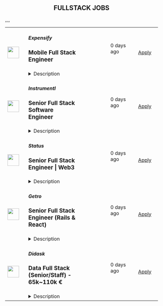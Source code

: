 <div align="center"><h2>FULLSTACK JOBS</h2></div><table><tr>
                <td width="100" height="100" rowspan="2">
                    <img src="https://avatars.githubusercontent.com/u/476779?s=200&v=4" width="38px" height="auto">
                </td>
                <td width="300">
                    <h5>Expensify</h5>
                    <h3>Mobile Full Stack Engineer</h3>
                </td>
                <td width="300">
                    <code></code>
                </td>
                <td width="200">
                <text>0 days ago</text>
                </td>
                <td width="100" rowspan="2">
                <a href="https://we.are.expensify.com/remote-mobile-engineer" align="right" target="_blank">Apply</a>
                </td>
            </tr>
            <tr>
                <td colspan="3">
                <details><summary>Description</summary>
                <div class="sqs-block html-block sqs-block-html" data-block-type="2" data-border-radii="{&quot;topLeft&quot;:{&quot;unit&quot;:&quot;px&quot;,&quot;value&quot;:0.0},&quot;topRight&quot;:{&quot;unit&quot;:&quot;px&quot;,&quot;value&quot;:0.0},&quot;bottomLeft&quot;:{&quot;unit&quot;:&quot;px&quot;,&quot;value&quot;:0.0},&quot;bottomRight&quot;:{&quot;unit&quot;:&quot;px&quot;,&quot;value&quot;:0.0}}" id="block-ec83913523d758553c62"><div class="sqs-block-content">

<div class="sqs-html-content">
  <h2 style="white-space:pre-wrap;">Your Mission,&nbsp;Should You Choose to Accept:</h2><p class="" style="white-space:pre-wrap;">Join our passionate team of top-notch engineers to solve a real-world problem, and help people spend less time managing expenses and more time pursuing their real goals. As we revolutionize the way people manage their expenses, being part of the Expensify team means building the easiest, fastest, and most efficient platform to automate everything expense-related.</p><p class="" style="white-space:pre-wrap;">Our employees work from all over the world, but if you're looking for a change of scene we offer visa sponsorship and relocation assistance to join us at one of our rad locations:</p><ul data-rte-list="default"><li><p class="" style="white-space:pre-wrap;">San Francisco </p></li><li><p class="" style="white-space:pre-wrap;">Portland </p></li><li><p class="" style="white-space:pre-wrap;">New York </p></li><li><p class="" style="white-space:pre-wrap;">London </p></li></ul><p class="" style="white-space:pre-wrap;">Even though we work hard at Expensify, we make sure our employees are happy. Our most talked about perk is our<a href="https://we.are.expensify.com/explore-the-world"> Offshore</a> where we spend a month abroad working from a remote location as a team. </p><h2 style="white-space:pre-wrap;">About the Mobile Platform</h2><p class="" style="white-space:pre-wrap;">We have a custom built, cross-platform mobile solution (wow, that’s a mouthful). Our native platforms use a JavaScript engine that allow us to write our business logic in JS and UI using native frameworks.</p><h2 style="white-space:pre-wrap;">About You</h2><p class="" style="white-space:pre-wrap;">We’re looking for engineers who are passionate about the product they’re building. Ideally, you’ll have a general understanding of and experience in Javascript, and React Native. PHP, Java, C++, IOS and Android are a plus but not a requirement! You’re a self-driven engineer with an entrepreneurial spirit who is not afraid to work with our sales team to better understand and tackle user-facing issues. You’re excited by our culture of <a href="https://we.are.expensify.com/inclusion">Live Rich, Have Fun, and Save the World</a>, and have an ambition you’re incredibly passionate about that Expensify can help you achieve.</p><p class="" style="white-space:pre-wrap;">As a Mobile Full Stack Engineer, your responsibilities include:</p><ul data-rte-list="default"><li><p class="" style="white-space:pre-wrap;">Collaborating with the team for large feature development and implementation.</p></li><li><p class="" style="white-space:pre-wrap;">Independently develop smaller features and adjustments.</p></li><li><p class="" style="white-space:pre-wrap;">Squashing bugs: big, small, and hairy!</p></li></ul><p class="" style="white-space:pre-wrap;">We’re looking for someone who:</p><ul data-rte-list="default"><li><p class="" style="white-space:pre-wrap;">Works great on a small, collaborative team.</p></li><li><p class="" style="white-space:pre-wrap;">Can design new features and tackle the annoying bugs.</p></li><li><p class="" style="white-space:pre-wrap;">Writes clean, concise, and commented code.</p></li><li><p class="" style="white-space:pre-wrap;">Can collaborate with other engineering teams to create new features and fix existing issues.</p></li><li><p class="" style="white-space:pre-wrap;">Is comfortable with every part of the software development lifecycle.</p></li><li><p class="" style="white-space:pre-wrap;">Can get shit done!</p></li></ul><h2 style="white-space:pre-wrap;">Compensation &amp; Benefits</h2><ul data-rte-list="default"><li><p class="" style="white-space:pre-wrap;">Full-time salaried position with starting compensation of $180,000 - $300,000, including equity.</p></li><li><p class="" style="white-space:pre-wrap;">401k with employer match</p></li><li><p class="" style="white-space:pre-wrap;">100% Medical/Dental/Mental Health support/Vision contributions</p></li><li><p class="" style="white-space:pre-wrap;">$20k annual family planning benefit through Carrot</p></li><li><p class="" style="white-space:pre-wrap;">Up to three months of fully paid parental leave, with up to six months for birthing parents</p></li><li><p class="" style="white-space:pre-wrap;">Commuter benefits</p></li><li><p class="" style="white-space:pre-wrap;">Flexible vacation policy</p></li><li><p class="" style="white-space:pre-wrap;">Relocation available</p></li></ul><h2 style="white-space:pre-wrap;">Next Steps</h2><p class="" style="white-space:pre-wrap;">Like what you see? Applying is easy, but it takes time. See, while we know you're awesome, it's actually really hard and time consuming to find you in the midst of literally hundreds of other applications we get from everyone else. So this is where we're going to ask our first favor: can you make it really easy and obvious how great you are, so we don't accidentally overlook you? There are many ways to do that, but the easiest way to help us out is by answering the following questions:</p><ol data-rte-list="default"><li><p class="" style="white-space:pre-wrap;">What's the URL of your website? If you don't have one, why not?</p></li><li><p class="" style="white-space:pre-wrap;">List any published apps that you have.</p></li><li><p class="" style="white-space:pre-wrap;">What's your coding history? When did you start, and what have you done between then and now?</p></li><li><p class="" style="white-space:pre-wrap;">What do you want to do with the rest of your life, and how is Expensify a step toward your long-term goals? <em>(We’re serious, we want to know! Share what you’re comfortable sharing, but we are a group of ambitious individuals building a community of people who want to achieve success in every aspect of our lives, and we encourage employees to figure out how they can use Expensify to realize their personal goals with the support of the company around them.)</em></p></li><li><p class="" style="white-space:pre-wrap;">How did you hear about us? A job posting? Chalk on a sidewalk? From a friend? Let us know where you saw this opening.</p></li></ol><h2 style="white-space:pre-wrap;">Resume not your thing? That’s great, we don’t really read them anyway! Forward your responses to the questions to <a href="mailto:apply@expensify.com">apply@expensify.com</a>. We're excited to hear from you!</h2>
</div>




















  
  



</div></div>
                </details>
                </td>
            </tr>,<tr>
                <td width="100" height="100" rowspan="2">
                    <img src="https://avatars.githubusercontent.com/u/43759528?s=200&v=4" width="38px" height="auto">
                </td>
                <td width="300">
                    <h5>Instrumentl</h5>
                    <h3>Senior Full Stack Software Engineer</h3>
                </td>
                <td width="300">
                    <code></code>
                </td>
                <td width="200">
                <text>0 days ago</text>
                </td>
                <td width="100" rowspan="2">
                <a href="https://jobs.lever.co/Instrumentl/6fa7b6d7-7e64-429a-80ea-4f70469d7584" align="right" target="_blank">Apply</a>
                </td>
            </tr>
            <tr>
                <td colspan="3">
                <details><summary>Description</summary>
                <div><b style="font-size: 18px;">Hello, we’re Instrumentl.</b></div><div><br></div><div><span style="font-size: 12pt;">We’re a mission-driven startup helping the nonprofit sector to drive impact, and we’re well on our way to becoming the #1 most-loved grant discovery and management tool. To get there, we’re hiring a </span><b style="font-size: 12pt;">Senior Full Stack Software Engineer</b><span style="font-size: 12pt;"> to help us build the right product for our customers quickly and strategically, while maintaining high code quality and standards.&nbsp;</span></div><div><br></div><div><b style="font-size: 18px;">About us:</b></div><div><br></div><div><a rel="noopener noreferrer" class="postings-link" style="font-size: 12pt;" href="https://www.instrumentl.com/">Instrumentl</a><span style="font-size: 12pt;"> is a hypergrowth YC-backed startup with over 4,000 nonprofit clients, from local homeless shelters to larger organizations like the San Diego Zoo and the University of Alaska. We are building the future of fundraising automation, helping nonprofits to discover, track, and manage grants efficiently through our SaaS platform.</span></div><div><br></div><div><span style="font-size: 12pt;">Our charts are dramatically up-and-to-the-right 📈 — we’re cash flow positive and doubling year-over-year, with customers who love us (NPS is 65+ and Ellis PMF survey is 60+). Join us on this rocket ship to Mars!</span></div><div><br></div><div><b style="font-size: 18px;">About the role:</b></div><div><br></div><div><span style="font-size: 12pt;">As a Sr. Full Stack Engineer at Instrumentl, you will work closely with our Head of Engineering and partner with team members across design, product, content, and support functions, providing a best-in-class experience to every user.</span></div><div><br></div><div><span style="font-size: 12pt;">Our small, distributed engineering team builds, scales, and improves our customer experience and in-house tooling from end to end. We’re accountable for the quality and reliability of our product, support, and data stack, and we believe in continuous improvement. Get to know us at </span><a rel="noopener noreferrer" class="postings-link" style="font-size: 12pt;" href="http://instrumentl.com/about">instrumentl.com/about</a><span style="font-size: 12pt;">!</span></div><div><br></div><div><span style="font-size: 12pt;">Our ideal candidate is eager to learn, willing to experiment, and excited to empower both teammates and customers to accelerate social progress and propel innovation.</span></div><div><br></div><div><span style="font-size: 12pt;">The Instrumentl team is fully distributed (though if you’d like to work from our Oakland office, we would love to see you there). For this position, we are looking for someone who has significant overlap with Pacific Time Zone working hours.</span></div><div><b style="font-size: 18px;">Hello, we’re Instrumentl.</b></div><div><br></div><div><span style="font-size: 12pt;">We’re a mission-driven startup helping the nonprofit sector to drive impact, and we’re well on our way to becoming the #1 most-loved grant discovery and management tool. To get there, we’re hiring a </span><b style="font-size: 12pt;">Senior Full Stack Software Engineer</b><span style="font-size: 12pt;"> to help us build the right product for our customers quickly and strategically, while maintaining high code quality and standards.&nbsp;</span></div><div><br></div><div><b style="font-size: 18px;">About us:</b></div><div><br></div><div><a href="https://www.instrumentl.com/" style="font-size: 12pt;" class="postings-link" target="_blank" rel="noopener noreferrer">Instrumentl</a><span style="font-size: 12pt;"> is a hypergrowth YC-backed startup with over 4,000 nonprofit clients, from local homeless shelters to larger organizations like the San Diego Zoo and the University of Alaska. We are building the future of fundraising automation, helping nonprofits to discover, track, and manage grants efficiently through our SaaS platform.</span></div><div><br></div><div><span style="font-size: 12pt;">Our charts are dramatically up-and-to-the-right 📈 — we’re cash flow positive and doubling year-over-year, with customers who love us (NPS is 65+ and Ellis PMF survey is 60+). Join us on this rocket ship to Mars!</span></div><div><br></div><div><b style="font-size: 18px;">About the role:</b></div><div><br></div><div><span style="font-size: 12pt;">As a Sr. Full Stack Engineer at Instrumentl, you will work closely with our Head of Engineering and partner with team members across design, product, content, and support functions, providing a best-in-class experience to every user.</span></div><div><br></div><div><span style="font-size: 12pt;">Our small, distributed engineering team builds, scales, and improves our customer experience and in-house tooling from end to end. We’re accountable for the quality and reliability of our product, support, and data stack, and we believe in continuous improvement. Get to know us at </span><a href="http://instrumentl.com/about" style="font-size: 12pt;" class="postings-link" target="_blank" rel="noopener noreferrer">instrumentl.com/about</a><span style="font-size: 12pt;">!</span></div><div><br></div><div><span style="font-size: 12pt;">Our ideal candidate is eager to learn, willing to experiment, and excited to empower both teammates and customers to accelerate social progress and propel innovation.</span></div><div><br></div><div><span style="font-size: 12pt;">The Instrumentl team is fully distributed (though if you’d like to work from our Oakland office, we would love to see you there). For this position, we are looking for someone who has significant overlap with Pacific Time Zone working hours.</span></div><h3>What you'll do:</h3><li>Build, operate, and improve products for all of Instrumentl’s customers, from small, local nonprofits to large organizations.</li><li>Create engaging, responsive interfaces and APIs that make the fundraising process truly enjoyable, driving our customer adoption and retention.</li><li>Contribute high-quality, thoroughly tested code to create trustworthy user interfaces and resilient backend systems.</li><li>Work side-by-side with our product, sales, support, and content teams to improve internal tools and processes, ensuring that our best-in-class product retains its crown.</li><li>Own problems from end to end, managing complexity and engaging directly with stakeholders to develop short-term and long-term solutions.</li><li>Be a strategic partner, thinking through everything from business impact to reliability and operability, to the pixel-perfection of individual customer interactions.</li><li>Uphold Instrumentl’s high standards for product quality and mentor newer team members to do the same.</li><h3>Who you are:</h3><li><b>Experienced: </b>you’ve been a software engineer for 5+ years - startup experience is a huge plus!</li><li><b>Generalist:</b> you enjoy working on frontend, backend, infrastructure, data pipelines, or billing pipelines as needed.</li><li><b>Hands-On: </b>you’ve used Ruby on Rails, JavaScript, PostgreSQL, Redis, HTML, and CSS, and you’re open to adopting new tools to get the job done.</li><li><b>Collaborative:</b> you thrive in an environment involving different functions, stakeholders, and subject matter experts.</li><li><b>Methodical:</b> you take pride in delivering projects from ideation to completion.</li><li><b>Hungry:</b> you’re on a mission to make an impact and motivated by constant learning.</li><li><b>Results-Driven: </b>you have a history of executing in a fast-paced environment.</li><li><b>Passionate: </b>you’re excited about Instrumentl’s mission to propel nonprofits into a bigger, brighter future.</li><h3>Compensation & Benefits:</h3><li>Salary ranges are based on market data, relative to our size, industry, and stage of growth. Salary is one part of total compensation, which also includes equity, perks, and competitive benefits.&nbsp;</li><li>For US-based candidates, our target salary band is <b>$160,000 - $190,000/year </b>+ equity. Salary decisions will be based on multiple factors including geographic location, qualifications for the role, skillset, proficiency, and experience level.&nbsp;</li><li>100% covered health, dental, and vision insurance for employees, 50% for dependents</li><li>Generous PTO policy, including parental leave</li><li>401(k)</li><li>Company laptop + stipend to set up your home workstation</li><li>Company retreats for in-person time with your colleagues</li><li>Work with awesome nonprofits around the US. We partner with incredible organizations doing meaningful work, and you get to help power their success.</li><div><b style="font-size: 18px;">What to expect:</b></div><div><br></div><div><span style="font-size: 16px;">Instrumentl is evolving rapidly. You’ll always have new challenges and opportunities to grow in your role - you won’t be bored! You’ll be an early member of our small but mighty team, playing a huge part in shaping our culture for the years and teammates to come.</span></div><div><br></div><div><b style="font-size: 16px;">At Instrumentl:</b></div><div><br></div><div><b style="font-size: 16px;">- We’re customer-focused. </b><span style="font-size: 16px;">We routinely seek feedback from our customers to improve the Instrumentl experience for everyone. Our first company value is "The customer is the hero" and we mean it.</span></div><div><b style="font-size: 16px;">- We love to experiment. </b><span style="font-size: 16px;">We are constantly generating new concepts and iterating to see what works - ideation and experimentation are essential here. "Bend the curve" is another key company value.</span></div><div><b style="font-size: 16px;">- We appreciate authenticity. </b><span style="font-size: 16px;">We have a diverse range of life experiences, and we encourage open, clear communication with each other about the things that matter most to us.</span></div><div><b style="font-size: 16px;">- We’re approachable and collaborative.</b><span style="font-size: 16px;"> Everyone has a voice, and we’re all building Instrumentl together.</span></div><div><b style="font-size: 16px;">- We kick it every day with some of the nicest people in the world.</b><span style="font-size: 16px;"> No joke, our customers are often on the front lines educating kids, saving endangered species, and restoring watersheds. In helping them take advantage of Instrumentl’s technology, you’re helping them move the world forward.</span></div><div><br></div><div><b style="font-size: 18px;">Ready to apply?</b></div><div><br></div><div><span style="font-size: 16px;">Please submit a written response addressing the prompts below:</span></div><div><br></div><div><span style="font-size: 16px;">1. Why are you interested in Instrumentl and this role?</span></div><div><span style="font-size: 16px;">2. What makes you a good fit for this role?&nbsp;</span></div><div><br></div><div><span style="font-size: 16px;">Don't forget to include the word </span><b style="font-size: 16px;">moxie </b><span style="font-size: 16px;">in your application to show you read this from start to finish! Along with your written response, please attach your CV or resume.</span></div><div><br></div><div><i style="font-size: 16px;">At Instrumentl, we pride ourselves on building a diverse team from the ground up. Every role is an opportunity to teach, learn, and create some of your best work - if you’re excited to grow along with us, we encourage you to apply!</i></div>
                </details>
                </td>
            </tr>,<tr>
                <td width="100" height="100" rowspan="2">
                    <img src="https://avatars.githubusercontent.com/u/11767950?s=200&v=4" width="38px" height="auto">
                </td>
                <td width="300">
                    <h5>Status</h5>
                    <h3>Senior Full Stack Engineer | Web3</h3>
                </td>
                <td width="300">
                    <code></code>
                </td>
                <td width="200">
                <text>0 days ago</text>
                </td>
                <td width="100" rowspan="2">
                <a href="https://status.app/jobs?gh_jid=6899709" align="right" target="_blank">Apply</a>
                </td>
            </tr>
            <tr>
                <td colspan="3">
                <details><summary>Description</summary>
                &lt;div class=&quot;content-intro&quot;&gt;&lt;p style=&quot;text-align: justify;&quot;&gt;&lt;strong&gt;About Status&lt;/strong&gt;&lt;/p&gt;
&lt;p style=&quot;text-align: justify;&quot;&gt;&lt;span style=&quot;font-weight: 400;&quot;&gt;Status is building the tools and infrastructure for the advancement of a secure, private, and open web3.&amp;nbsp;&lt;/span&gt;&lt;/p&gt;
&lt;p style=&quot;text-align: justify;&quot;&gt;&lt;span style=&quot;font-weight: 400;&quot;&gt;With the high level goals of preserving the right to privacy, mitigating the risk of censorship, and promoting economic trade in a transparent, open manner, Status is building a community where anyone is welcome to join and contribute.&lt;/span&gt;&lt;/p&gt;
&lt;p style=&quot;text-align: justify;&quot;&gt;&lt;span style=&quot;font-weight: 400;&quot;&gt;As an organization, Status seeks to push the web3 ecosystem forward through research, creation of developer tools, and support of the open source community.&amp;nbsp;&lt;/span&gt;&lt;/p&gt;
&lt;p style=&quot;text-align: justify;&quot;&gt;&lt;span style=&quot;font-weight: 400;&quot;&gt;As a product, Status is an open source, Ethereum-based app that gives users the power to chat, transact, and access a revolutionary world of Apps on the decentralized web. But Status is also building foundational infrastructure for the whole Ethereum ecosystem, including the Nimbus ETH 1.0 and 2.0 clients, the Keycard hardware wallet, and the Waku messaging protocol, the p2p communication layer for Web3.&lt;/span&gt;&lt;/p&gt;
&lt;p style=&quot;text-align: justify;&quot;&gt;&lt;span style=&quot;font-weight: 400;&quot;&gt;As a team, Status has been completely distributed since inception. Our team is currently 200+ core contributors strong, and welcomes a growing number of community members from all walks of life, scattered all around the globe.&amp;nbsp;&lt;/span&gt;&lt;/p&gt;
&lt;p style=&quot;text-align: justify;&quot;&gt;&lt;span style=&quot;font-weight: 400;&quot;&gt;We care deeply about open source, and our organizational structure has minimal hierarchy and no fixed work hours. We believe in working with a high degree of autonomy while supporting the organization&#39;s priorities.&lt;/span&gt;&lt;/p&gt;&lt;/div&gt;&lt;p&gt;We are looking for an experienced JavaScript developer to join our Web team, who will take ownership of certain web-related areas at Status, including a web browser crypto wallet. Your role will include working on our crypto wallet and other other Status web assets while collaborating with colleagues across the stack (QA, other developers, ui/ux, product, etc.) to deliver great features to our users.&amp;nbsp;&lt;/p&gt;
&lt;p&gt;Our stack is built on modern foundations – a monorepo powered by TypeScript, React, Storybook, Vite, Vitest, Playwright, ESLint, Prettier, pnpm, and Turborepo. As we work in the open and are fully open-source, you can get a better idea of who we are and the work we are doing by browsing our &lt;a href=&quot;https://github.com/status-im/status-web&quot;&gt;Status Web&lt;/a&gt; repository. We strive to build solid foundations that will enable us to continuously make progress and provide composable and extensible solutions. We don&#39;t expect you to have a background in everything we use, but we do expect strong JavaScript fundamentals and experience working with React, TypeScript, and crypto web browser wallets.&lt;/p&gt;
&lt;p&gt;We function as generalists, often undertaking a variety of challenges, and deeply care about the quality of our work. We look forward to collaborating with experienced individuals who can operate independently, make important decisions, and take ownership. The ideal candidate is comfortable working in European (or nearby) time zones, along with the majority of the existing team, but we welcome applications from other regions as well.&lt;/p&gt;
&lt;p&gt;&lt;strong&gt;Key responsibilities:&amp;nbsp;&lt;/strong&gt;&lt;/p&gt;
&lt;ul&gt;
&lt;li&gt;Building secure, robust, and well-cached APIs&lt;/li&gt;
&lt;li&gt;Cost-effective calling of RPC and node provider APIs&lt;/li&gt;
&lt;li&gt;Working with various browser storage solutions&lt;/li&gt;
&lt;li&gt;Integrating libraries to create, sign, and decode transactions&lt;/li&gt;
&lt;/ul&gt;
&lt;ul&gt;
&lt;li&gt;Building and maintaining the new React implementation of Status’ design system&lt;/li&gt;
&lt;li&gt;Collaborating with other people across the teams (QA, other developers, ui/ux, product, etc.)&lt;/li&gt;
&lt;/ul&gt;
&lt;p&gt;&lt;strong&gt;You ideally will have:&lt;/strong&gt;&lt;/p&gt;
&lt;ul&gt;
&lt;li&gt;Clear and effective communication skills, both verbally and written&lt;/li&gt;
&lt;li&gt;Thoughtful and pragmatic problem-solving&lt;/li&gt;
&lt;li&gt;5+ years of software engineering experience, with 3+ years of experience with React&lt;/li&gt;
&lt;li&gt;Experience writing modern, performant, and accessible React code&amp;nbsp;&lt;/li&gt;
&lt;li&gt;Strong knowledge of JavaScript, and ideally TypeScript&lt;/li&gt;
&lt;li&gt;Experience with UTXOs, derivation paths, ordinals, and consolidations&lt;/li&gt;
&lt;li&gt;Experience with integrating hardware crypto wallets (Ledger, Trezor, QR-code crypto wallets, etc.) into a web browser wallet&lt;/li&gt;
&lt;li&gt;Prior experience working for an open source organisation / contributing to OS projects&lt;/li&gt;
&lt;li&gt;Comfortable working in (and experience of) start-up environments&lt;/li&gt;
&lt;/ul&gt;
&lt;p&gt;&lt;strong&gt;Hiring process:&lt;/strong&gt;&lt;/p&gt;
&lt;p&gt;&lt;em&gt;The steps may change along the way if we see it makes sense to adapt the interview stages, so please consider the above as a guideline.&amp;nbsp;&lt;/em&gt;&lt;/p&gt;
&lt;ul&gt;
&lt;li&gt;Call with our Talent Team&lt;/li&gt;
&lt;li&gt;Technical interview (a Q&amp;amp;A tech interview)&lt;/li&gt;
&lt;li&gt;Live coding interview&lt;/li&gt;
&lt;li&gt;Interview with Design Team&amp;nbsp;&lt;/li&gt;
&lt;/ul&gt;
&lt;p&gt;&lt;strong&gt;Compensation:&lt;/strong&gt;&lt;/p&gt;
&lt;p&gt;The expected compensation range for this role is negotiable, dependent on how we assess your skills and experience throughout our interview process. We are happy to pay in any mix of fiat/crypto.&lt;/p&gt;
                </details>
                </td>
            </tr>,<tr>
                <td width="100" height="100" rowspan="2">
                    <img src="https://pbs.twimg.com/profile_images/1346314882648444928/c0g2OpD7_400x400.jpg" width="38px" height="auto">
                </td>
                <td width="300">
                    <h5>Getro</h5>
                    <h3>Senior Full Stack Engineer (Rails & React)</h3>
                </td>
                <td width="300">
                    <code></code>
                </td>
                <td width="200">
                <text>0 days ago</text>
                </td>
                <td width="100" rowspan="2">
                <a href="https://jobs.gem.com/getro/am9icG9zdDrlR4cwjur4IvvRSJWdg2nz" align="right" target="_blank">Apply</a>
                </td>
            </tr>
            <tr>
                <td colspan="3">
                <details><summary>Description</summary>
                <h1><span style="background-color: transparent; color: rgb(0, 0, 0);">Senior Full Stack Engineer - Rails &amp; React</span></h1><div><br></div><div><strong style="background-color: transparent; color: rgb(0, 0, 0);">About the Project</strong></div><div><br></div><div><span style="background-color: transparent; color: rgb(0, 0, 0);">Getro is on a mission to unlock the hidden potential within professional networks, transforming how people discover and leverage warm introductions for hiring and sales. As a Senior Full Stack Engineer on our team, you’ll be crucial in crafting features that both accelerate and enrich every connection, helping our customers find new talent, enhance their sales, and make other impactful professional connections. You'll develop user-friendly flows, construct data pipelines that supply essential insights, and leverage AI-driven pipelines to forge more efficient and meaningful connections. Join us in our quest to make professional networking more personal.</span></div><div><br></div><div><strong style="background-color: transparent; color: rgb(0, 0, 0);">Who You Are</strong></div><div><br></div><ul><li class=""><strong style="background-color: transparent;">Impact-Driven: </strong><span style="background-color: transparent;">You're motivated to craft solutions that make a real difference in people's professional lives. Your approach is thoughtful, always rooted in the real needs of users, and favors simplicity, efficiency and efficacy above all.</span></li><li class=""><strong style="background-color: transparent;">Agile Innovator:</strong><span style="background-color: transparent;"> Quick on your feet, you thrive in fast-paced environments, valuing learning and adaptability over perfection, making smart pivots based on user feedback and metrics.</span></li><li class=""><strong style="background-color: transparent;">Extreme Ownership: </strong><span style="background-color: transparent;">Taking ownership comes naturally to you, driving projects forward with enthusiasm and persisting until they are successful.</span></li><li class=""><strong style="background-color: transparent;">Team Player</strong><span style="background-color: transparent;">: You communicate effectively and understand how your work contributes to the bigger picture. You're open to feedback and value transparency in team interactions.</span></li><li class=""><strong style="background-color: transparent;">Self-Starter</strong><span style="background-color: transparent;">: You take ownership of your work, solve problems independently, and drive projects to completion with minimal oversight.</span></li><li class=""><strong style="background-color: transparent;">AI Evangelist: </strong><span style="background-color: transparent;">You're leveraging AI development tools daily to make your work more productive and more fulfilling. You know their limitations, and where they excel, and can take full advantage of them without fulling foul of their pitfalls.</span></li></ul><div><br></div><div><strong style="background-color: transparent; color: rgb(0, 0, 0);">Required Skills &amp; Experience</strong></div><div><br></div><ul><li class=""><span style="background-color: transparent;">C2 Level English</span></li><li class=""><span style="background-color: transparent;">7+ years of software development experience</span></li><li class=""><span style="background-color: transparent; color: rgb(0, 0, 0);">Strong background in a startup environment building web applications.</span></li><li class=""><span style="background-color: transparent; color: rgb(0, 0, 0);">Proficiency in Rails and React are musts.&nbsp;</span></li><li class=""><span style="background-color: transparent; color: rgb(0, 0, 0);">Quick learner, able to adapt to our codebase quickly.</span></li><li class=""><span style="background-color: transparent; color: rgb(0, 0, 0);">Strong communicator, able to articulate ideas and collaborate effectively, avoiding ambiguities and misunderstandings.</span></li></ul><div><br></div><div><strong style="background-color: transparent; color: rgb(0, 0, 0);">Key Responsibilities</strong></div><div><br></div><ul><li class=""><span style="background-color: transparent;">Design and implement elegant user-centric solutions alongside PMs and designers.</span></li><li class=""><span style="background-color: transparent;">Work with autonomy on large projects critical to our roadmap, aiming for simplicity and effectiveness.</span></li><li class=""><span style="background-color: transparent;">Write clean, well-tested and maintainable code.</span></li><li class=""><span style="background-color: transparent;">Foster an environment of rapid iteration and feedback, contributing to a culture that values innovation, learning, and impact.</span></li></ul><div><br></div><div><strong style="background-color: transparent; color: rgb(0, 0, 0);">Why Join Us?</strong></div><h2><br></h2><ul><li class=""><span style="background-color: transparent;">Be part of a mission-driven company that's changing the face of professional networking and hiring</span></li><li class=""><span style="background-color: transparent;">Enjoy the flexibility and freedom of a fully remote role spanning 7+ countries. Our engineers are located in timezones between UTC-5 and UTC+1. We like to make sure we have a few hours of overlap with each other most days in case we need sync time.&nbsp;</span></li><li class=""><span style="background-color: transparent;">A competitive salary range ($100k - $120k), healthcare &amp; coworking allowance and unlimited vacation</span></li><li class=""><span style="background-color: transparent;">Significant equity participation and the opportunity to shape our future as one of the first 20 employees</span></li><li class=""><span style="background-color: transparent;">Unique culture: humans first, unicorn dreams second</span></li></ul><div><br></div><div><strong style="background-color: transparent; color: rgb(0, 0, 0);">About Getro:</strong></div><div><br></div><div><span style="background-color: transparent; color: rgb(0, 0, 0);">We help 850+ independent professional networks — including venture capital funds (</span><a href="https://jobs.lererhippeau.com/jobs" rel="noopener noreferrer" target="_blank" style="background-color: transparent; color: rgb(0, 0, 0);">Lerer Hippeau</a><span style="background-color: transparent; color: rgb(0, 0, 0);">), accelerators (</span><a href="https://jobs.techstars.com/jobs" rel="noopener noreferrer" target="_blank" style="background-color: transparent; color: rgb(0, 0, 0);">Techstars</a><span style="background-color: transparent; color: rgb(0, 0, 0);">), membership communities (</span><a href="https://jobs.thechicgeek.ca/jobs" rel="noopener noreferrer" target="_blank" style="background-color: transparent; color: rgb(0, 0, 0);">Chic Geek</a><span style="background-color: transparent; color: rgb(0, 0, 0);">), economic development organizations (</span><a href="https://jobs.launchtn.org/jobs" rel="noopener noreferrer" target="_blank" style="background-color: transparent; color: rgb(0, 0, 0);">Launch Tennessee</a><span style="background-color: transparent; color: rgb(0, 0, 0);">), universities (</span><a href="https://jobs.entrepreneurs.utoronto.ca/jobs" rel="noopener noreferrer" target="_blank" style="background-color: transparent; color: rgb(0, 0, 0);">University of Toronto</a><span style="background-color: transparent; color: rgb(0, 0, 0);">), and more — make better introductions for their members and measure the outcomes of their intros.</span></div><div><span style="background-color: transparent; color: rgb(0, 0, 0);">Our team:</span></div><ul><li class=""><span style="background-color: transparent; color: rgb(0, 0, 0);">Techstars 2017 graduates.</span></li><li class=""><span style="background-color: transparent; color: rgb(0, 0, 0);">Our co-founders have been working together in the recruiting space for the last 10 years and are multi-time founders</span></li><li class=""><span style="background-color: transparent; color: rgb(0, 0, 0);">Remote-first company, from 2018 (before covid).</span></li><li class=""><span style="background-color: transparent; color: rgb(0, 0, 0);">20+ team members across 7+ countries (</span><a href="https://www.linkedin.com/feed/update/urn:li:activity:6967436011714846720?utm_source=share&amp;utm_medium=member_desktop" rel="noopener noreferrer" target="_blank" style="background-color: transparent; color: rgb(0, 0, 0);">Hear from Ted</a><span style="background-color: transparent; color: rgb(0, 0, 0);"> &amp; </span><a href="https://www.linkedin.com/posts/getro-com_get-to-know-thomas-activity-6971090675580719104-v0ta?utm_source=share&amp;utm_medium=member_desktop" rel="noopener noreferrer" target="_blank" style="background-color: transparent; color: rgb(0, 0, 0);">meet Thomas</a><span style="background-color: transparent; color: rgb(0, 0, 0);"> from our team).</span></li><li class=""><span style="background-color: transparent; color: rgb(0, 0, 0);">As a fully remote company, we don't have offices, but we do get together virtually and in-person for Summits</span></li></ul><div><br></div><div><strong style="background-color: transparent; color: rgb(0, 0, 0);">How we work:</strong></div><div><br></div><div><span style="background-color: transparent; color: rgb(0, 0, 0);">We set ambitious goals, but are mindful of realistic timelines. We trust our team members to work independently, prioritizing productivity and effectiveness over presenteeism. At Getro, you’ll have the autonomy to focus on projects that excite you while delivering high-impact results.</span></div><div><br></div><div><strong style="background-color: transparent; color: rgb(0, 0, 0);">One last thing:</strong></div><div><br></div><div><span style="background-color: transparent; color: rgb(0, 0, 0);">Don’t meet every single requirement? Studies have shown that women and people of color are less likely to apply to jobs unless they meet every single qualification. At Getro we are dedicated to building a diverse, inclusive and authentic workplace, so if you’re excited about this role but your past experience doesn’t align perfectly with every qualification in the job description, we encourage you to apply anyways. You may be just the right candidate for this or other roles.</span></div>
                </details>
                </td>
            </tr>,<tr>
                <td width="100" height="100" rowspan="2">
                    <img src="https://avatars.githubusercontent.com/u/14350668?s=200&v=4" width="38px" height="auto">
                </td>
                <td width="300">
                    <h5>Didask</h5>
                    <h3>Data Full Stack (Senior/Staff) - 65k~110k €</h3>
                </td>
                <td width="300">
                    <code></code>
                </td>
                <td width="200">
                <text>0 days ago</text>
                </td>
                <td width="100" rowspan="2">
                <a href="https://jobs.ashbyhq.com/didask/4a0baf34-9a12-4c1c-9fa7-89bf3b0c6efc" align="right" target="_blank">Apply</a>
                </td>
            </tr>
            <tr>
                <td colspan="3">
                <details><summary>Description</summary>
                <p style="min-height:1.5em"><em>🇫🇷 La langue de travail à Didask est l'anglais et sa maîtrise est requise pour nous rejoindre. Les offres de poste sont ainsi publiées en anglais, mais vous pouvez </em><a target="_blank" rel="noopener noreferrer nofollow" href="https://www.didask.com/contact"><em>nous contacter</em></a><em> si vous avez besoin de clarifications sur les fiches de poste.</em></p><p style="min-height:1.5em"><em>🇬🇧🇺🇸 While English is our working language at Didask, at the moment we require professional proficiency in both English and French.</em></p><p style="min-height:1.5em"></p><h1>About Didask</h1><p style="min-height:1.5em">Didask is a SaaS e-learning solution that enables all organizations to quickly create, deliver, and administer truly effective online training. It is the first platform on the market to develop an AI based on cognitive science.</p><p style="min-height:1.5em">Our GenAI is specifically designed to address the unique challenges of learning and training, ensuring innovative and scientifically grounded results.</p><p style="min-height:1.5em">Developed by Didask researchers, it assists:</p><ul style="min-height:1.5em"><li><p style="min-height:1.5em">trainers in designing their courses by automatically transforming their expert content into interactive and didactic eLearning;</p></li><li><p style="min-height:1.5em">learners by personalizing the experience for each individual, providing tailored feedback and coaching throughout their learning journey.</p></li></ul><p style="min-height:1.5em">As a French EdTech company, Didask was founded by researchers from the prestigious École Normale Supérieure (ENS) in Paris, driven by a passion for education and pedagogy. Since late 2021, we have been supported by a European investment fund that drives our growth and ambitious development projects.</p><h1>About Didask</h1><p style="min-height:1.5em"></p><p style="min-height:1.5em">Didask is a SaaS eLearning platform that combines cognitive science research with advanced AI to create highly effective training programs. Our pedagogical assistant—unique in the market—guides organizations in designing adaptive learning experiences with proven educational impact.</p><p style="min-height:1.5em">Founded by researchers from École Normale Supérieure in Paris and backed by European investment since 2021, we're building AI tools specifically designed for learning, not generic content generation. Our mission is to transform education by making scientifically-grounded, impactful learning accessible to all organizations.</p><p style="min-height:1.5em"></p><p style="min-height:1.5em"><strong>Our core values</strong></p><p style="min-height:1.5em">Each team member brings something unique, but we are united by shared values that guide us every day:</p><ul style="min-height:1.5em"><li><p style="min-height:1.5em"><strong>Distributed ownership:</strong> Responsibility is shared across the team. Everyone, from junior to senior, takes ownership of their projects and makes decisions autonomously with the trust and support of the team.</p></li><li><p style="min-height:1.5em"><strong>A written-first culture:</strong> We favor written communication, ensuring transparency and accessibility for everyone. This approach has allowed us to reduce meetings and improve the clarity of our collaboration.</p></li><li><p style="min-height:1.5em"><strong>Impact-driven work:</strong> Our goal is simple—contribute meaningfully to Didask's success. We work in an agile way to stay flexible, focused, and ready to adapt.</p></li><li><p style="min-height:1.5em"><strong>Cross-functionality and feedback:</strong> Open communication and collaboration are at the heart of everything we do. Everyone, regardless of their role, is encouraged to share ideas, express opinions, and give or receive constructive feedback.</p></li></ul><p style="min-height:1.5em">To learn more about our culture, checkout our dedicated <a target="_blank" rel="noopener noreferrer nofollow" href="https://blog.didask.dev/inclusive-culture-distributed-ownership">blog article</a>.</p><p style="min-height:1.5em"></p><h1>About the Data Team</h1><p style="min-height:1.5em"></p><p style="min-height:1.5em">The Data Team at Didask builds analytics infrastructure that powers company-wide decision making and collaborates with Engineering to develop AI-powered educational tools.</p><p style="min-height:1.5em">We embrace a <strong>full-stack mindset</strong> where each team member owns their entire data product (internal or external) and is capable of managing every part of the data chain from ingestion and modeling to interfacing directly with clients to ensure their needs are met.</p><p style="min-height:1.5em">We believe <strong>data practitioners are software engineers</strong> and should apply the same best practices to ensure high output quality, such as modular design, separation of concerns, robust testing and collaborative development processes.</p><p style="min-height:1.5em">Since launching in early 2024, our data team has evolved into a core pillar of the organization. We are now expanding our team to meet growing demands from both internal stakeholders and product. </p><p style="min-height:1.5em">As the <strong>second person recruited to this team</strong>, you'll join us at this exciting inflection point and play a crucial role in our continued growth and development!</p><p style="min-height:1.5em">Our current tech stack includes:</p><ul style="min-height:1.5em"><li><p style="min-height:1.5em">Ingestion: Airbyte, Fivetran, and custom Python jobs</p></li><li><p style="min-height:1.5em">Transformation: DBT</p></li><li><p style="min-height:1.5em">Storage and Compute: Snowflake (data warehouse and data lake)</p></li><li><p style="min-height:1.5em">Dashboarding: Metabase</p></li><li><p style="min-height:1.5em">Reverse ETL: Python and Lambda functions</p></li></ul><p style="min-height:1.5em"></p><h1>What you'll do</h1><p style="min-height:1.5em"></p><ul style="min-height:1.5em"><li><p style="min-height:1.5em"><strong>Deliver value to internal stakeholders</strong>: understand their business processes deeply and own solutions across the entire data chain - from ingestion and data modeling to dashboards and data products</p></li></ul><ul style="min-height:1.5em"><li><p style="min-height:1.5em"><strong>Own critical parts of our data infrastructure</strong>, from decision-making to full deployment. A current priority is selecting and implementing our data orchestration tool and improving the monitoring of our data jobs.</p></li><li><p style="min-height:1.5em"><strong>Design and build our product analytics pipeline</strong> from the ground up, enabling our product team to gain deep insights into client usage patterns and behaviors</p></li><li><p style="min-height:1.5em"><strong>Make our AI-powered product more robust</strong>: shape and build our evaluation pipelines and testing frameworks, to help our product and prompt engineering teams iterate faster and more confidently.</p></li><li><p style="min-height:1.5em"><strong>Build foundations for data team excellence</strong>: define strong shared guidelines and best practices, and create simple, robust internal products that maximize reusability and minimize maintenance.</p></li><li><p style="min-height:1.5em"><strong>Contribute to team growth</strong>: help shape our culture, improve our attractiveness to candidates, and enhance our hiring process to bring in top-level autonomous full stack data practitioners aligned with our values and mission.</p></li></ul><p style="min-height:1.5em"></p><h1>Why join us now ?</h1><p style="min-height:1.5em"></p><ul style="min-height:1.5em"><li><p style="min-height:1.5em"><strong>Be part of a team transforming education</strong> - we're not building yet another learning management system, but revolutionizing how people learn by combining cognitive science, learning design, and cutting-edge generative AI to create truly effective educational experiences.</p></li><li><p style="min-height:1.5em"><strong>Gain a deep understanding of how a scale-up functions</strong> - your work will require mastering business processes across departments to implement meaningful data solutions. From product, to customer success, to finance: you'll be in a unique position to understand the inner workings of the company. </p></li><li><p style="min-height:1.5em"><strong>Own your work with autonomy and responsibility</strong>: This position requires initiative and self-drive. We don't want to tell you what to do—we want you to tell us what needs to be done, while collaborating toward our shared team and company missions.</p></li><li><p style="min-height:1.5em"><strong>Shape the future of our data team</strong> - as we expand from a solo team member to 3-4 data professionals by the end of 2025, you'll have the unique opportunity to help build our data foundation, influence our strategy, and grow into leadership as we strengthen and scale our data capabilities.</p></li></ul><p style="min-height:1.5em"></p><h1>About You</h1><p style="min-height:1.5em"></p><p style="min-height:1.5em">You might be a good fit if most of this sounds like you:</p><ul style="min-height:1.5em"><li><p style="min-height:1.5em"><strong>You have 4+ years of experience in a data practitioner role</strong>: You have a track record of proactively identifying and addressing stakeholder needs by designing and implementing impactful data solutions.</p></li><li><p style="min-height:1.5em"><strong>You are "T-shaped" with a generalist mindset</strong>: You are eager to be a full stack data practitioner, and owning solutions end-to-end. While experience across the entire data value chain or our specific tech stack is ideal, it isn't mandatory and we value deep expertise in one specific area (data engineering, analytics, machine learning), as long as you are excited about developing your skills outside of your comfort zone.</p></li><li><p style="min-height:1.5em"><strong>You have strong Software Engineering skills</strong>: You write high quality code, and adhere to software engineering best practices and standards. Specific expertise in python is valued although not mandatory.</p></li><li><p style="min-height:1.5em"><strong>You have strong written communication skills</strong>: You excel at clearly articulating project goals, aligning stakeholders, and summarizing needs both succinctly and comprehensively. You proactively keep team members informed about project status and ensure documentation remains clear and accessible.</p></li><li><p style="min-height:1.5em"><strong>Impact is your priority</strong>: You proactively engage with stakeholders to understand their true needs, even when not explicitly stated. You focus on delivering solutions that create measurable value rather than just fulfilling requirements.</p></li><li><p style="min-height:1.5em"><strong>You are pragmatic...</strong>: You break down complex problems into manageable pieces and prioritize making steady progress over pursuing perfect but delayed solutions. You're comfortable with iterative approaches that deliver value quickly.</p></li><li><p style="min-height:1.5em"><strong>...While pushing for excellence</strong>: You balance short-term pragmatism with long-term quality by thoughtfully addressing technical debt. You understand when to move quickly and when to invest in robustness, maintaining that crucial equilibrium.</p></li><li><p style="min-height:1.5em"><strong>You strive for simplicity</strong>: You transform complex processes into elegant, straightforward solutions. You recognize that the most maintainable and scalable systems are often the simplest ones.</p></li></ul><ul style="min-height:1.5em"><li><p style="min-height:1.5em"><strong>You are excited about reshaping education</strong>: You're motivated by our mission to transform how people teach and learn through innovative data solutions and AI-powered educational tools.</p></li></ul><p style="min-height:1.5em"></p><p style="min-height:1.5em">Important notes:</p><ul style="min-height:1.5em"><li><p style="min-height:1.5em"><strong>We hire people, not roles</strong>: While we value experience, we're primarily looking for individuals with high potential, curiosity, and a strong fit with our team. Show us why you'd thrive in our environment and culture.</p></li><li><p style="min-height:1.5em"><strong>We value diverse backgrounds</strong>: We don't filter candidates simply based on academic credentials or previous employers. Your past doesn't define who you are today. Instead of trying to fit a predetermined mold, show us what makes you unique and how your distinctive perspective would enhance our team.</p></li></ul><p style="min-height:1.5em"></p><h1>Interview Process</h1><p style="min-height:1.5em"></p><ul style="min-height:1.5em"><li><p style="min-height:1.5em"><strong>Written questions</strong> (application form)</p></li><li><p style="min-height:1.5em"><strong>Introductory call</strong> (30min visio, w/ Data Lead)</p></li><li><p style="min-height:1.5em"><strong>Technical assessment</strong> (take-home assignment + 1h visio to debrief w/ Data Lead and software engineer)</p></li><li><p style="min-height:1.5em"><strong>Presentation of previous project</strong> (1h visio or on-site, w/ Data Lead and business stakeholder)</p></li><li><p style="min-height:1.5em"><strong>Culture fit interview</strong> with a co-founder (30min)</p></li></ul><p style="min-height:1.5em"></p><h1>Benefits and Perks</h1><p style="min-height:1.5em">We care about providing a supportive and enjoyable work environment, and we are proud to be certified as a Great Place To Work. Here are just a few of the benefits you can expect:</p><ul style="min-height:1.5em"><li><p style="min-height:1.5em"><strong>Great workspaces:</strong> Our bright, architect-designed office includes a garden, a fully equipped kitchen, musical instruments, a hammock, and even cats passing by sometimes !</p></li><li><p style="min-height:1.5em"><strong>Flexible remote work:</strong> Work from anywhere (in a timezone close to Paris), up to five days a week. You are welcome to join us in the office for team events once a month, though it is not a requirement.</p></li><li><p style="min-height:1.5em"><strong>Competitive package including equity:</strong> In addition to the base salary, we provide an equity package (BSPCE) to <em>all</em> employees under a permanent contract.</p></li><li><p style="min-height:1.5em"><strong>100% health coverage:</strong> Through SideCare, we provide full coverage for employees and their children.</p></li><li><p style="min-height:1.5em"><strong>Meal vouchers:</strong> A Swile card with €12.10/day, 60% covered by Didask.</p></li><li><p style="min-height:1.5em"><strong>Home office budget:</strong> We provide a budget to help you equip your home workspace comfortably.</p></li><li><p style="min-height:1.5em"><strong>Transportation allowance:</strong> 50% Navigo or a sustainable mobility forfeit to finance trips in train or support your choice to come by bike or on foot, depending on your location.</p></li><li><p style="min-height:1.5em"><strong>Flexible hours:</strong> Your schedule is your own. Balance work and personal life without worrying about taking time off for an appointment.</p></li></ul><p style="min-height:1.5em"></p><p style="min-height:1.5em">🏆 Didask has been awarded <a target="_blank" rel="noopener noreferrer nofollow" href="https://www.greatplacetowork.fr/best-workplaces-2025/10843553908">2nd Best Workplace of France</a> in 2025, by the GreatPlaceToWork® label.</p><div style="text-align:center"><img style="max-width:100%" src="https://app.ashbyhq.com/api/images/user-content/58f9d950-1005-451c-ad38-9bb89a835646/460f42f2-f636-402e-b705-d89b116314e4/Best%20Workplaces%202025_50%20a%20250%20salaries_small.png" /></div>
                </details>
                </td>
            </tr></table>
